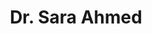 ---
title: "Dr. Sara Ahmed"
name: "Sara Ahmed"
title_en: "Dr."
title_ku: "د."
name_en: "Sara Ahmed"
name_ku: "سارا ئەحمەد"
email: "sara.ahmed@kailab.org"
description: "Research team member at KaiLab, specializing in Kurdish language technology and computational linguistics."
description_ku: "بەشداربووی تیمی توێژینەوەی کایلاب و پسپۆڕ لە بواری تەکنەلۆژیای زمانی کوردی."
draft: false
---
